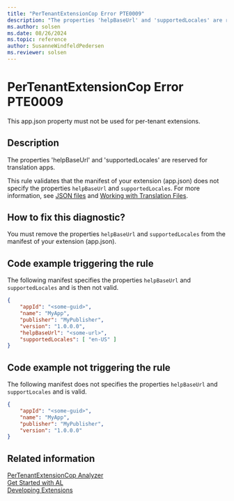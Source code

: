 ```yaml
---
title: "PerTenantExtensionCop Error PTE0009"
description: "The properties 'helpBaseUrl' and 'supportedLocales' are reserved for translation apps."
ms.author: solsen
ms.date: 08/26/2024
ms.topic: reference
author: SusanneWindfeldPedersen
ms.reviewer: solsen
---
```

[//]: # (START>DO_NOT_EDIT)
[//]: # (IMPORTANT:Do not edit any of the content between here and the END>DO_NOT_EDIT.)
[//]: # (Any modifications should be made in the .xml files in the ModernDev repo.)
# PerTenantExtensionCop Error PTE0009
This app.json property must not be used for per-tenant extensions.

## Description
The properties 'helpBaseUrl' and 'supportedLocales' are reserved for translation apps.

[//]: # (IMPORTANT: END>DO_NOT_EDIT)

This rule validates that the manifest of your extension (app.json) does not specify the properties `helpBaseUrl` and `supportedLocales`.
For more information, see [JSON files](../devenv-json-files.md) and [Working with Translation Files](../devenv-work-with-translation-files.md).

## How to fix this diagnostic?

You must remove the properties `helpBaseUrl` and `supportedLocales` from the manifest of your extension (app.json).

## Code example triggering the rule

The following manifest specifies the properties `helpBaseUrl` and `supportedLocales` and is then not valid.

```JSON
{
    "appId": "<some-guid>",
    "name": "MyApp",
    "publisher": "MyPublisher",
    "version": "1.0.0.0",
    "helpBaseUrl": "<some-url>",
    "supportedLocales": [ "en-US" ]
}
```

## Code example not triggering the rule

The following manifest does not specifies the properties `helpBaseUrl` and `supportLocales` and is valid.

```JSON
{
    "appId": "<some-guid>",
    "name": "MyApp",
    "publisher": "MyPublisher",
    "version": "1.0.0.0"
}
```


## Related information  
[PerTenantExtensionCop Analyzer](pertenantextensioncop.md)  
[Get Started with AL](../devenv-get-started.md)  
[Developing Extensions](../devenv-dev-overview.md)  
